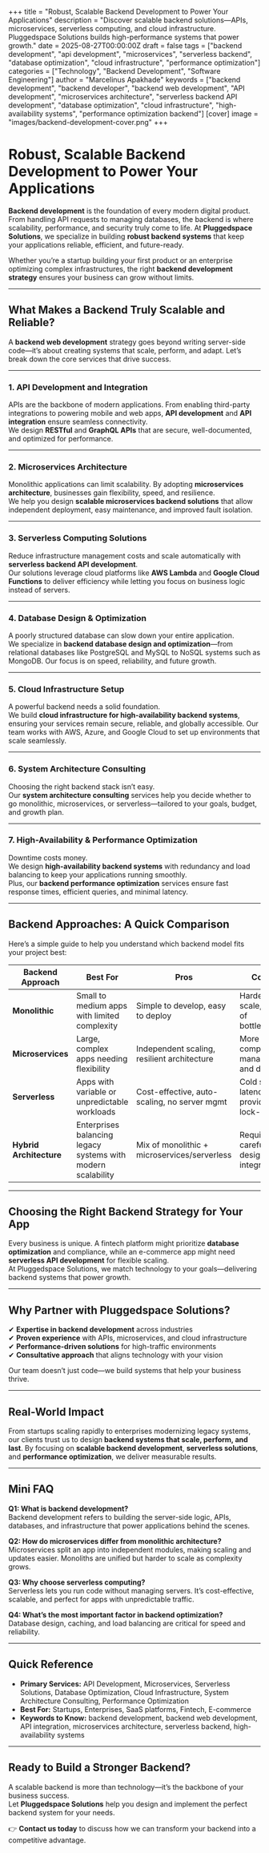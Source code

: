 +++
title = "Robust, Scalable Backend Development to Power Your Applications"
description = "Discover scalable backend solutions—APIs, microservices, serverless computing, and cloud infrastructure. Pluggedspace Solutions builds high-performance systems that power growth."
date = 2025-08-27T00:00:00Z
draft = false
tags = ["backend development", "api development", "microservices", "serverless backend", "database optimization", "cloud infrastructure", "performance optimization"]
categories = ["Technology", "Backend Development", "Software Engineering"]
author = "Marcelinus Apakhade"
keywords = ["backend development", "backend developer", "backend web development", "API development", "microservices architecture", "serverless backend API development", "database optimization", "cloud infrastructure", "high-availability systems", "performance optimization backend"]
[cover]
image = "images/backend-development-cover.png"
+++

# Robust, Scalable Backend Development to Power Your Applications

**Backend development** is the foundation of every modern digital product. From handling API requests to managing databases, the backend is where scalability, performance, and security truly come to life. At **Pluggedspace Solutions**, we specialize in building **robust backend systems** that keep your applications reliable, efficient, and future-ready.

Whether you’re a startup building your first product or an enterprise optimizing complex infrastructures, the right **backend development strategy** ensures your business can grow without limits.

---

## What Makes a Backend Truly Scalable and Reliable?

A **backend web development** strategy goes beyond writing server-side code—it’s about creating systems that scale, perform, and adapt. Let’s break down the core services that drive success.

---

### 1. API Development and Integration
APIs are the backbone of modern applications. From enabling third-party integrations to powering mobile and web apps, **API development** and **API integration** ensure seamless connectivity.  
We design **RESTful** and **GraphQL APIs** that are secure, well-documented, and optimized for performance.

---

### 2. Microservices Architecture
Monolithic applications can limit scalability. By adopting **microservices architecture**, businesses gain flexibility, speed, and resilience.  
We help you design **scalable microservices backend solutions** that allow independent deployment, easy maintenance, and improved fault isolation.

---

### 3. Serverless Computing Solutions
Reduce infrastructure management costs and scale automatically with **serverless backend API development**.  
Our solutions leverage cloud platforms like **AWS Lambda** and **Google Cloud Functions** to deliver efficiency while letting you focus on business logic instead of servers.

---

### 4. Database Design & Optimization
A poorly structured database can slow down your entire application.  
We specialize in **backend database design and optimization**—from relational databases like PostgreSQL and MySQL to NoSQL systems such as MongoDB. Our focus is on speed, reliability, and future growth.

---

### 5. Cloud Infrastructure Setup
A powerful backend needs a solid foundation.  
We build **cloud infrastructure for high-availability backend systems**, ensuring your services remain secure, reliable, and globally accessible. Our team works with AWS, Azure, and Google Cloud to set up environments that scale seamlessly.

---

### 6. System Architecture Consulting
Choosing the right backend stack isn’t easy.  
Our **system architecture consulting** services help you decide whether to go monolithic, microservices, or serverless—tailored to your goals, budget, and growth plan.

---

### 7. High-Availability & Performance Optimization
Downtime costs money.  
We design **high-availability backend systems** with redundancy and load balancing to keep your applications running smoothly.  
Plus, our **backend performance optimization** services ensure fast response times, efficient queries, and minimal latency.

---

## Backend Approaches: A Quick Comparison

Here’s a simple guide to help you understand which backend model fits your project best:

| Backend Approach         | Best For                                                                 | Pros                                           | Cons                                  |
|--------------------------|-------------------------------------------------------------------------|------------------------------------------------|---------------------------------------|
| **Monolithic**           | Small to medium apps with limited complexity                           | Simple to develop, easy to deploy              | Harder to scale, risk of bottlenecks   |
| **Microservices**        | Large, complex apps needing flexibility                                | Independent scaling, resilient architecture    | More complex to manage and deploy      |
| **Serverless**           | Apps with variable or unpredictable workloads                          | Cost-effective, auto-scaling, no server mgmt   | Cold start latency, provider lock-in   |
| **Hybrid Architecture**  | Enterprises balancing legacy systems with modern scalability           | Mix of monolithic + microservices/serverless   | Requires careful design and integration |

---

## Choosing the Right Backend Strategy for Your App

Every business is unique. A fintech platform might prioritize **database optimization** and compliance, while an e-commerce app might need **serverless API development** for flexible scaling.  
At Pluggedspace Solutions, we match technology to your goals—delivering backend systems that power growth.

---

## Why Partner with Pluggedspace Solutions?

✔ **Expertise in backend development** across industries  
✔ **Proven experience** with APIs, microservices, and cloud infrastructure  
✔ **Performance-driven solutions** for high-traffic environments  
✔ **Consultative approach** that aligns technology with your vision  

Our team doesn’t just code—we build systems that help your business thrive.

---

## Real-World Impact

From startups scaling rapidly to enterprises modernizing legacy systems, our clients trust us to design **backend systems that scale, perform, and last**. By focusing on **scalable backend development**, **serverless solutions**, and **performance optimization**, we deliver measurable results.

---

## Mini FAQ

**Q1: What is backend development?**  
Backend development refers to building the server-side logic, APIs, databases, and infrastructure that power applications behind the scenes.

**Q2: How do microservices differ from monolithic architecture?**  
Microservices split an app into independent modules, making scaling and updates easier. Monoliths are unified but harder to scale as complexity grows.

**Q3: Why choose serverless computing?**  
Serverless lets you run code without managing servers. It’s cost-effective, scalable, and perfect for apps with unpredictable traffic.

**Q4: What’s the most important factor in backend optimization?**  
Database design, caching, and load balancing are critical for speed and reliability.

---

## Quick Reference

- **Primary Services:** API Development, Microservices, Serverless Solutions, Database Optimization, Cloud Infrastructure, System Architecture Consulting, Performance Optimization  
- **Best For:** Startups, Enterprises, SaaS platforms, Fintech, E-commerce  
- **Keywords to Know:** backend development, backend web development, API integration, microservices architecture, serverless backend, high-availability systems  

---

## Ready to Build a Stronger Backend?

A scalable backend is more than technology—it’s the backbone of your business success.  
Let **Pluggedspace Solutions** help you design and implement the perfect backend system for your needs.  

👉 **Contact us today** to discuss how we can transform your backend into a competitive advantage.